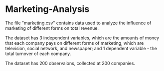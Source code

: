 # Marketing-Analysis

The file "marketing.csv" contains data used to analyze the influence of marketing of different forms on total revenue.

The dataset has 3 independent variables, which are the amounts of money that each company pays on different forms of marketing, which are television, social network, and newspaper; and 1 dependent variable - the total turnover of each company.

The dataset has 200 observaions, collected at 200 companies.